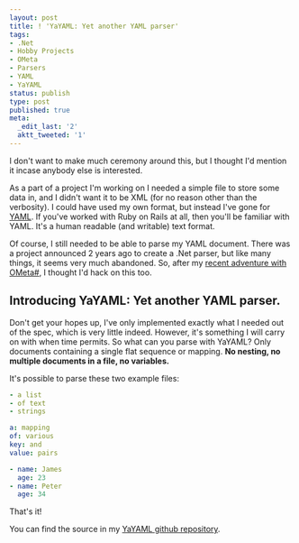 ```yaml
---
layout: post
title: ! 'YaYAML: Yet another YAML parser'
tags:
- .Net
- Hobby Projects
- OMeta
- Parsers
- YAML
- YaYAML
status: publish
type: post
published: true
meta:
  _edit_last: '2'
  aktt_tweeted: '1'
---
```

I don't want to make much ceremony around this, but I thought I'd mention it incase anybody else is interested.

As a part of a project I'm working on I needed a simple file to store some data in, and I didn't want it to be XML (for no reason other than the verbosity). I could have used my own format, but instead I've gone for [YAML](http://yaml.net). If you've worked with Ruby on Rails at all, then you'll be familiar with YAML. It's a human readable (and writable) text format.

Of course, I still needed to be able to parse my YAML document. There was a project announced 2 years ago to create a .Net parser, but like many things, it seems very much abandoned. So, after my [recent adventure with OMeta#](/writings/getting-started-with-ometa/), I thought I'd hack on this too.

## Introducing YaYAML: Yet another YAML parser.

Don't get your hopes up, I've only implemented exactly what I needed out of the spec, which is very little indeed. However, it's something I will carry on with when time permits. So what can you parse with YaYAML? Only documents containing a single flat sequence or mapping. **No nesting, no multiple documents in a file, no variables.**

It's possible to parse these two example files:
``` yaml
- a list
- of text
- strings
```

``` yaml
a: mapping
of: various
key: and
value: pairs
```

``` yaml
- name: James
  age: 23
- name: Peter
  age: 34
```

That's it!

You can find the source in my [YaYAML github repository](http://github.com/jagregory/yayaml).